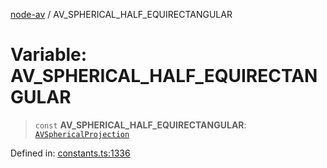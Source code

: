 [node-av](../globals.md) / AV\_SPHERICAL\_HALF\_EQUIRECTANGULAR

# Variable: AV\_SPHERICAL\_HALF\_EQUIRECTANGULAR

> `const` **AV\_SPHERICAL\_HALF\_EQUIRECTANGULAR**: [`AVSphericalProjection`](../type-aliases/AVSphericalProjection.md)

Defined in: [constants.ts:1336](https://github.com/seydx/av/blob/f8631fc881b394300b1479f511d55cf1c370a87f/src/constants/constants.ts#L1336)
